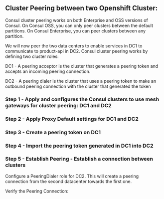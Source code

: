 ## Cluster Peering between two Openshift Cluster:

Consul cluster peering works on both Enterprise and OSS versions of Consul. On Consul OSS, you can only peer clusters between the default partitions. On Consul Enterprise, you can peer clusters between any partition.

We will now peer the two data centers to enable services in DC1 to communicate to product-api in DC2. Consul cluster peering works by defining two cluster roles:

DC1 - A peering acceptor is the cluster that generates a peering token and accepts an incoming peering connection.

DC2 - A peering dialer is the cluster that uses a peering token to make an outbound peering connection with the cluster that generated the token

### Step 1 - Apply and configures the Consul clusters to use mesh gateways for cluster peering: DC1 and DC2

### Step 2 - Apply Proxy Default settings for DC1 and DC2

### Step 3 - Create a peering token on DC1

### Step 4 - Import the peering token generated in DC1 into DC2

### Step 5 - Establish Peering - Establish a connection between clusters

Configure a PeeringDialer role for DC2. This will create a peering connection from the second datacenter towards the first one.


Verify the Peering Connection:

